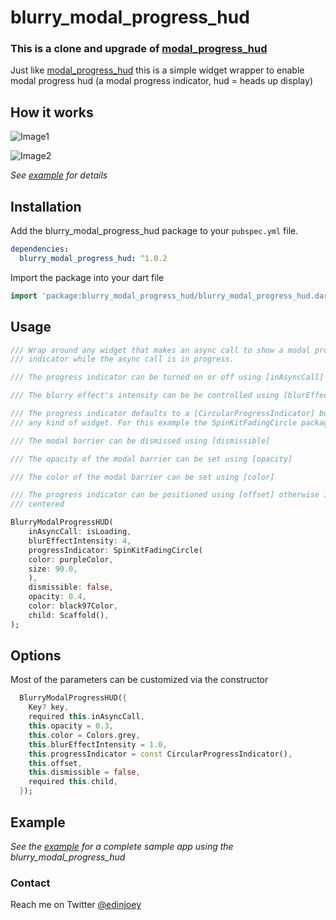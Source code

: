 # blurry_modal_progress_hud

### This is a clone and upgrade of [modal_progress_hud](https://pub.dev/packages/modal_progress_hud)

Just like [modal_progress_hud](https://pub.dev/packages/modal_progress_hud) this is a simple widget wrapper to enable modal progress hud (a modal progress indicator, hud = heads up display)

## How it works 

![Image1](https://github.com/joeyyy688/blurry_modal_progress_hud/blob/master/blurry_modal_progress_hud_image1.gif)


![Image2](https://github.com/joeyyy688/blurry_modal_progress_hud/blob/master/blurry_modal_progress_hud_image2.gif)


*See [example](https://github.com/joeyyy688/blurry_modal_progress_hud/tree/master/exmaple) for details*


## Installation

Add the blurry_modal_progress_hud package to your `pubspec.yml` file.

```yml
dependencies:
  blurry_modal_progress_hud: ^1.0.2
```

Import the package into your dart file

```dart
import 'package:blurry_modal_progress_hud/blurry_modal_progress_hud.dart';
```

## Usage

```dart
/// Wrap around any widget that makes an async call to show a modal progress
/// indicator while the async call is in progress.

/// The progress indicator can be turned on or off using [inAsyncCall]

/// The blurry effect's intensity can be be controlled using [blurEffectIntensity]

/// The progress indicator defaults to a [CircularProgressIndicator] but can be
/// any kind of widget. For this example the SpinKitFadingCircle package is used

/// The modal barrier can be dismissed using [dismissible]

/// The opacity of the modal barrier can be set using [opacity]

/// The color of the modal barrier can be set using [color]

/// The progress indicator can be positioned using [offset] otherwise it is
/// centered

BlurryModalProgressHUD(
    inAsyncCall: isLoading,  
    blurEffectIntensity: 4,
    progressIndicator: SpinKitFadingCircle(
    color: purpleColor,
    size: 90.0,
    ),
    dismissible: false,
    opacity: 0.4,
    color: black97Color,
    child: Scaffold(),
);
```

## Options
Most of the parameters can be customized via the constructor

```dart
  BlurryModalProgressHUD({
    Key? key,
    required this.inAsyncCall,
    this.opacity = 0.3,
    this.color = Colors.grey,
    this.blurEffectIntensity = 1.0,
    this.progressIndicator = const CircularProgressIndicator(),
    this.offset,
    this.dismissible = false,
    required this.child,
  });
```


## Example

*See the [example](https://github.com/joeyyy688/blurry_modal_progress_hud/tree/master/exmaple) for a complete sample app using the blurry_modal_progress_hud*

### Contact
Reach me on Twitter <a href="https://twitter.com/edinjoey" target="_blank">@edinjoey</a>